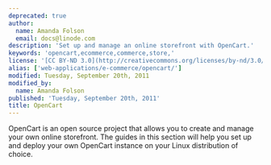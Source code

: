 ```yaml
---
deprecated: true
author:
  name: Amanda Folson
  email: docs@linode.com
description: 'Set up and manage an online storefront with OpenCart.'
keywords: 'opencart,ecommerce,commerce,store,'
license: '[CC BY-ND 3.0](http://creativecommons.org/licenses/by-nd/3.0/us/)'
alias: ['web-applications/e-commerce/opencart/']
modified: Tuesday, September 20th, 2011
modified_by:
  name: Amanda Folson
published: 'Tuesday, September 20th, 2011'
title: OpenCart
---
```


OpenCart is an open source project that allows you to create and manage your own online storefront. The guides in this section will help you set up and deploy your own OpenCart instance on your Linux distribution of choice.
